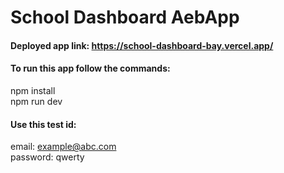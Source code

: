 # School Dashboard AebApp

#### Deployed app link: https://school-dashboard-bay.vercel.app/

#### To run this app follow the commands:<br>
npm install<br>
npm run dev<br>

#### Use this test id:<br>
email: example@abc.com<br>
password: qwerty<br>
